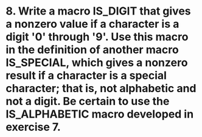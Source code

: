# 8. Write a macro IS_DIGIT that gives a nonzero value if a character is a digit '0' through '9'. Use this macro in the definition of another macro IS_SPECIAL, which gives a nonzero result if a character is a special character; that is, not alphabetic and not a digit. Be certain to use the IS_ALPHABETIC macro developed in exercise 7.